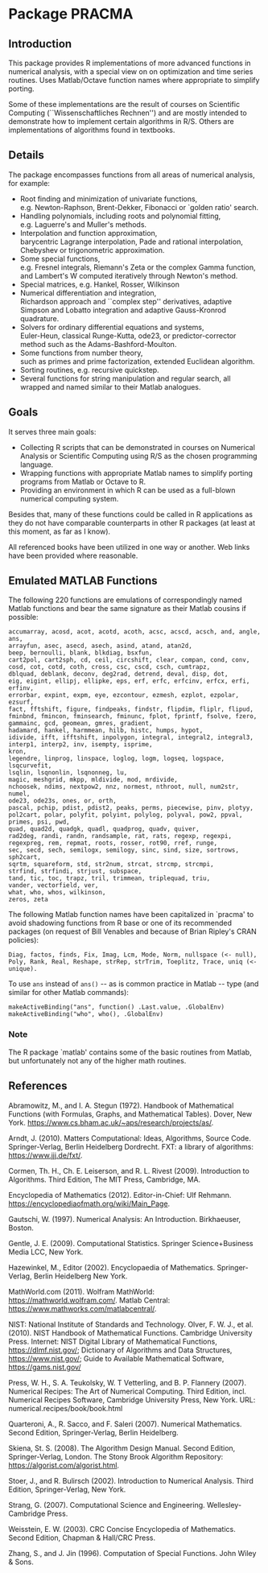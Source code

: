 # Package PRACMA

## Introduction

This package provides R implementations of more advanced functions in
numerical analysis, with a special view on on optimization and time
series routines. Uses Matlab/Octave function names where appropriate
to simplify porting.

Some of these implementations are the result of courses on Scientific
Computing (``Wissenschaftliches Rechnen'') and are mostly intended to
demonstrate how to implement certain algorithms in R/S. Others are
implementations of algorithms found in textbooks.

## Details

The package encompasses functions from all areas of numerical analysis,
for example:

* Root finding and minimization of univariate functions,  
  e.g. Newton-Raphson, Brent-Dekker, Fibonacci or `golden ratio' search.
* Handling polynomials, including roots and polynomial fitting,  
  e.g. Laguerre's and Muller's methods.
* Interpolation and function approximation,  
  barycentric Lagrange interpolation, Pade and rational interpolation,
  Chebyshev or trigonometric approximation.
* Some special functions,  
  e.g. Fresnel integrals, Riemann's Zeta or the complex Gamma function,
  and Lambert's W computed iteratively through Newton's method.
* Special matrices, e.g. Hankel, Rosser, Wilkinson
* Numerical differentiation and integration,  
  Richardson approach and ``complex step'' derivatives, adaptive
  Simpson and Lobatto integration and adaptive Gauss-Kronrod quadrature.
* Solvers for ordinary differential equations and systems,  
  Euler-Heun, classical Runge-Kutta, ode23, or predictor-corrector method 
  such as the Adams-Bashford-Moulton.
* Some functions from number theory,  
  such as primes and prime factorization, extended Euclidean algorithm.
* Sorting routines, e.g. recursive quickstep.
* Several functions for string manipulation and regular search,
  all wrapped and named similar to their Matlab analogues.

## Goals

It serves three main goals:

* Collecting R scripts that can be demonstrated in courses on
  Numerical Analysis or Scientific Computing using R/S as the chosen
  programming language.
* Wrapping functions with appropriate Matlab names to simplify
  porting programs from Matlab or Octave to R.
* Providing an environment in which R can be used as a full-blown
  numerical computing system.

Besides that, many of these functions could be called in R applications
as they do not have comparable counterparts in other R packages (at least
at this moment, as far as I know). 

All referenced books have been utilized in one way or another.
Web links have been provided where reasonable.

## Emulated MATLAB Functions

The following 220 functions are emulations of correspondingly named Matlab 
functions and bear the same signature as their Matlab cousins if possible:

    accumarray, acosd, acot, acotd, acoth, acsc, acscd, acsch, and, angle, ans,
    arrayfun, asec, asecd, asech, asind, atand, atan2d,  
    beep, bernoulli, blank, blkdiag, bsxfun,  
    cart2pol, cart2sph, cd, ceil, circshift, clear, compan, cond, conv,  
    cosd, cot, cotd, coth, cross, csc, cscd, csch, cumtrapz,  
    dblquad, deblank, deconv, deg2rad, detrend, deval, disp, dot,  
    eig, eigint, ellipj, ellipke, eps, erf, erfc, erfcinv, erfcx, erfi, erfinv,  
    errorbar, expint, expm, eye, ezcontour, ezmesh, ezplot, ezpolar, ezsurf,  
    fact, fftshift, figure, findpeaks, findstr, flipdim, fliplr, flipud,  
    fminbnd, fmincon, fminsearch, fminunc, fplot, fprintf, fsolve, fzero,  
    gammainc, gcd, geomean, gmres, gradient,  
    hadamard, hankel, harmmean, hilb, histc, humps, hypot,  
    idivide, ifft, ifftshift, inpolygon, integral, integral2, integral3,  
    interp1, interp2, inv, isempty, isprime,  
    kron,  
    legendre, linprog, linspace, loglog, logm, logseq, logspace, lsqcurvefit,  
    lsqlin, lsqnonlin, lsqnonneg, lu,  
    magic, meshgrid, mkpp, mldivide, mod, mrdivide,  
    nchoosek, ndims, nextpow2, nnz, normest, nthroot, null, num2str, numel,  
    ode23, ode23s, ones, or, orth,  
    pascal, pchip, pdist, pdist2, peaks, perms, piecewise, pinv, plotyy,  
    pol2cart, polar, polyfit, polyint, polylog, polyval, pow2, ppval,  
    primes, psi, pwd,  
    quad, quad2d, quadgk, quadl, quadprog, quadv, quiver,  
    rad2deg, randi, randn, randsample, rat, rats, regexp, regexpi,  
    regexpreg, rem, repmat, roots, rosser, rot90, rref, runge,  
    sec, secd, sech, semilogx, semilogy, sinc, sind, size, sortrows, sph2cart,  
    sqrtm, squareform, std, str2num, strcat, strcmp, strcmpi,  
    strfind, strfindi, strjust, subspace,  
    tand, tic, toc, trapz, tril, trimmean, triplequad, triu,  
    vander, vectorfield, ver,  
    what, who, whos, wilkinson,  
    zeros, zeta

The following Matlab function names have been capitalized in `pracma' to
avoid shadowing functions from R base or one of its recommended packages
(on request of Bill Venables and because of Brian Ripley's CRAN policies):

    Diag, factos, finds, Fix, Imag, Lcm, Mode, Norm, nullspace (<- null),
    Poly, Rank, Real, Reshape, strRep, strTrim, Toeplitz, Trace, uniq (<- unique).

To use `ans` instead of `ans()` -- as is common practice in Matlab -- 
type (and similar for other Matlab commands):

    makeActiveBinding("ans", function() .Last.value, .GlobalEnv)
    makeActiveBinding("who", who(), .GlobalEnv)

### Note

The R package `matlab' contains some of the basic routines from Matlab,
but unfortunately not any of the higher math routines.

## References

  Abramowitz, M., and I. A. Stegun (1972). Handbook of Mathematical Functions
  (with Formulas, Graphs, and Mathematical Tables). Dover, New York.
  <https://www.cs.bham.ac.uk/~aps/research/projects/as/>.

  Arndt, J. (2010). Matters Computational: Ideas, Algorithms, Source Code.
  Springer-Verlag, Berlin Heidelberg Dordrecht.
  FXT: a library of algorithms: <https://www.jjj.de/fxt/>.

  Cormen, Th. H., Ch. E. Leiserson, and R. L. Rivest (2009). Introduction
  to Algorithms. Third Edition, The MIT Press, Cambridge, MA.

  Encyclopedia of Mathematics (2012). Editor-in-Chief: Ulf Rehmann.
  <https://encyclopediaofmath.org/wiki/Main_Page>.

  Gautschi, W. (1997). Numerical Analysis: An Introduction.
  Birkhaeuser, Boston.

  Gentle, J. E. (2009). Computational Statistics.
  Springer Science+Business Media LCC, New York.

  Hazewinkel, M., Editor (2002). Encyclopaedia of Mathematics.
  Springer-Verlag, Berlin Heidelberg New York.

  MathWorld.com (2011).
  Wolfram MathWorld: <https://mathworld.wolfram.com/>.
  Matlab Central: <https://www.mathworks.com/matlabcentral/>.

  NIST: National Institute of Standards and Technology.
  Olver, F. W. J., et al. (2010). NIST Handbook of Mathematical Functions.
  Cambridge University Press. 
  Internet: NIST Digital Library of Mathematical Functions, 
  <https://dlmf.nist.gov/>;
  Dictionary of Algorithms and Data Structures,
  <https://www.nist.gov/>;
  Guide to Available Mathematical Software, <https://gams.nist.gov/>

  Press, W. H., S. A. Teukolsky, W. T Vetterling, and B. P. Flannery (2007).
  Numerical Recipes: The Art of Numerical Computing. Third Edition, incl.
  Numerical Recipes Software, Cambridge University Press, New York.
  URL: numerical.recipes/book/book.html

  Quarteroni, A., R. Sacco, and F. Saleri (2007). Numerical Mathematics.
  Second Edition, Springer-Verlag, Berlin Heidelberg.

  Skiena, St. S. (2008). The Algorithm Design Manual. Second Edition,
  Springer-Verlag, London. The Stony Brook Algorithm Repository:
  <https://algorist.com/algorist.html>.

  Stoer, J., and R. Bulirsch (2002). Introduction to Numerical Analysis.
  Third Edition, Springer-Verlag, New York.

  Strang, G. (2007). Computational Science and Engineering.
  Wellesley-Cambridge Press.

  Weisstein, E. W. (2003). CRC Concise Encyclopedia of Mathematics.
  Second Edition, Chapman & Hall/CRC Press.

  Zhang, S., and J. Jin (1996). Computation of Special Functions.
  John Wiley & Sons.
